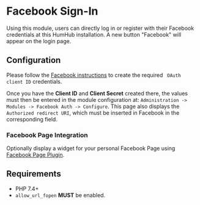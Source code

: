 # Facebook Sign-In

Using this module, users can directly log in or register with their Facebook credentials at this HumHub installation. 
A new button "Facebook" will appear on the login page.

## Configuration

Please follow the [Facebook instructions](https://www.loginradius.com/blog/async/login-with-facebook/) to create the required ` OAuth client ID` credentials.

Once you have the **Client ID** and **Client Secret** created there, the values must then be entered in the module configuration at: `Administration -> Modules -> Facebook Auth -> Configure`. 
This page also displays the `Authorized redirect URI`, which must be inserted in Facebook in the corresponding field.

### Facebook Page Integration
Optionally display a widget for your personal Facebook Page using [Facebook Page Plugin](https://developers.facebook.com/docs/plugins/page-plugin/).

## Requirements
- PHP 7.4+
- `allow_url_fopen` **MUST** be enabled.
